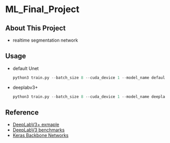 # ML_Final_Project
## About This Project

- realtime segmentation network
## Usage
- default Unet
    ```python
    python3 train.py --batch_size 8 --cuda_device 1 --model_name default_unet --depth 5 --wandb
    ```
- deeplabv3+
    ```python
    python3 train.py --batch_size 8 --cuda_device 1 --model_name deeplabv3+ --backbone MobileNetV2 --wandb
    ```
## Reference
- [DeepLabV3+ exmaple](https://keras.io/examples/vision/deeplabv3_plus/)
- [DeepLabV3 benchmarks](https://www.tensorflow.org/lite/examples/segmentation/overview)
- [Keras Backbone Networks](https://keras.io/api/applications/)
